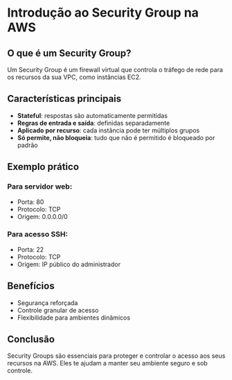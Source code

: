 #  Introdução ao Security Group na AWS

##  O que é um Security Group?
Um Security Group é um firewall virtual que controla o tráfego de rede para os recursos da sua VPC, como instâncias EC2.

##  Características principais
- **Stateful**: respostas são automaticamente permitidas
- **Regras de entrada e saída**: definidas separadamente
- **Aplicado por recurso**: cada instância pode ter múltiplos grupos
- **Só permite, não bloqueia**: tudo que não é permitido é bloqueado por padrão

##  Exemplo prático
### Para servidor web:
- Porta: 80
- Protocolo: TCP
- Origem: 0.0.0.0/0

### Para acesso SSH:
- Porta: 22
- Protocolo: TCP
- Origem: IP público do administrador

##  Benefícios
- Segurança reforçada
- Controle granular de acesso
- Flexibilidade para ambientes dinâmicos

##  Conclusão
Security Groups são essenciais para proteger e controlar o acesso aos seus recursos na AWS. Eles te ajudam a manter seu ambiente seguro e sob controle.
